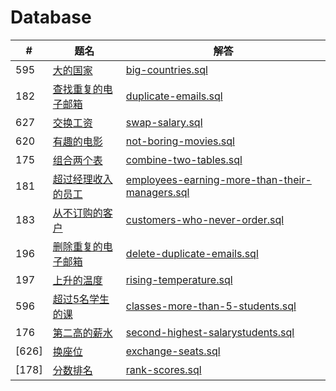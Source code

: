 # Database

|#|题名|解答|
|-|-|-|
|595|[大的国家](https://leetcode-cn.com/problems/big-countries/)|[big-countries.sql](https://github.com/dm1299/leetcode/blob/master/database/big-countries.sql)|
|182|[查找重复的电子邮箱](https://leetcode-cn.com/problems/duplicate-emails/)|[duplicate-emails.sql](https://github.com/dm1299/leetcode/blob/master/database/duplicate-emails.sql)|
|627|[交换工资](https://leetcode-cn.com/problems/swap-salary/)|[swap-salary.sql](https://github.com/dm1299/leetcode/blob/master/database/swap-salary.sql)|
|620|[有趣的电影](https://leetcode-cn.com/problems/not-boring-movies/)|[not-boring-movies.sql](https://github.com/dm1299/leetcode/blob/master/database/not-boring-movies.sql)|
|175|[组合两个表](https://leetcode-cn.com/problems/combine-two-tables/)|[combine-two-tables.sql](https://github.com/dm1299/leetcode/blob/master/database/combine-two-tables.sql)|
|181|[超过经理收入的员工](https://leetcode-cn.com/problems/employees-earning-more-than-their-managers/)|[employees-earning-more-than-their-managers.sql](https://github.com/dm1299/leetcode/blob/master/database/employees-earning-more-than-their-managers.sql)|
|183|[从不订购的客户](https://leetcode-cn.com/problems/customers-who-never-order/)|[customers-who-never-order.sql](https://github.com/dm1299/leetcode/blob/master/database/customers-who-never-order.sql)|
|196|[删除重复的电子邮箱](https://leetcode-cn.com/problems/delete-duplicate-emails/)|[delete-duplicate-emails.sql](https://github.com/dm1299/leetcode/blob/master/database/delete-duplicate-emails.sql)|
|197|[上升的温度](https://leetcode-cn.com/problems/rising-temperature/)|[rising-temperature.sql](https://github.com/dm1299/leetcode/blob/master/database/rising-temperature.sql)|
|596|[超过5名学生的课](https://leetcode-cn.com/problems/classes-more-than-5-students/)|[classes-more-than-5-students.sql](https://github.com/dm1299/leetcode/blob/master/database/classes-more-than-5-students.sql)|
|176|[第二高的薪水](https://leetcode-cn.com/problems/second-highest-salary/)|[second-highest-salarystudents.sql](https://github.com/dm1299/leetcode/blob/master/database/second-highest-salary.sql)|
[626]|[换座位](https://leetcode-cn.com/problems/exchange-seats/)|[exchange-seats.sql](https://github.com/dm1299/leetcode/blob/master/database/exchange-seats.sql)|
[178]|[分数排名](https://leetcode-cn.com/problems/rank-scores/)|[rank-scores.sql](https://github.com/dm1299/leetcode/blob/master/database/rank-scores.sql)|
